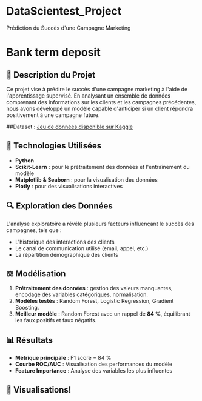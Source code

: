 # DataScientest_Project
Prédiction du Succès d'une Campagne Marketing

# Bank term deposit

## 📄 Description du Projet

Ce projet vise à prédire le succès d'une campagne marketing à l'aide de l'apprentissage supervisé. En analysant un ensemble de données comprenant des informations sur les clients et les campagnes précédentes, nous avons développé un modèle capable d'anticiper si un client répondra positivement à une campagne future.

##Dataset :
[Jeu de données disponible sur Kaggle](https://www.kaggle.com/datasets/janiobachmann/bank-marketing-dataset)

## 🔧 Technologies Utilisées

- **Python**
- **Scikit-Learn** : pour le prétraitement des données et l'entraînement du modèle
- **Matplotlib & Seaborn** : pour la visualisation des données
- **Plotly** : pour des visualisations interactives

## 🔍 Exploration des Données

L'analyse exploratoire a révélé plusieurs facteurs influençant le succès des campagnes, tels que :

- L'historique des interactions des clients
- Le canal de communication utilisé (email, appel, etc.)
- La répartition démographique des clients

## ⚖️ Modélisation

1. **Prétraitement des données** : gestion des valeurs manquantes, encodage des variables catégoriques, normalisation.
2. **Modèles testés** : Random Forest, Logistic Regression, Gradient Boosting.
3. **Meilleur modèle** : Random Forest avec un rappel de **84 %**, équilibrant les faux positifs et faux négatifs.

## 📊 Résultats

- **Métrique principale** : F1 score = 84 %
- **Courbe ROC/AUC** : Visualisation des performances du modèle
- **Feature Importance** : Analyse des variables les plus influentes

## 🎨 Visualisations!
